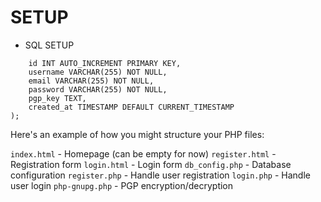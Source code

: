 # SETUP
- SQL SETUP
``` CREATE TABLE users (
    id INT AUTO_INCREMENT PRIMARY KEY,
    username VARCHAR(255) NOT NULL,
    email VARCHAR(255) NOT NULL,
    password VARCHAR(255) NOT NULL,
    pgp_key TEXT,
    created_at TIMESTAMP DEFAULT CURRENT_TIMESTAMP
);
```

Here's an example of how you might structure your PHP files:

`index.html` - Homepage (can be empty for now)
`register.html` - Registration form
`login.html` - Login form
`db_config.php` - Database configuration
`register.php` - Handle user registration
`login.php` - Handle user login
`php-gnupg.php` - PGP encryption/decryption
